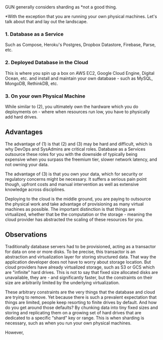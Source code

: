 GUN generally considers sharding as *not a good thing.

*With the exception that you are running your own physical machines. Let's talk about that and lay out the landscape.

### 1. Database as a Service
Such as Compose, Heroku's Postgres, Dropbox Datastore, Firebase, Parse, etc.

### 2. Deployed Database in the Cloud
This is where you spin up a box on AWS EC2, Google Cloud Engine, Digital Ocean, etc. and install and maintain your own database - such as MySQL, MongoDB, RethinkDB, etc.

### 3. On your own Physical Machine
While similar to (2), you ultimately own the hardware which you do deployments on - where when resources run low, you have to physically add hard drives.

## Advantages

The advantage of (1) is that (2) and (3) may be hard and difficult, which is why DevOps and SysAdmins are critical roles. Database as a Services outsource these roles for you with the downside of typically being expensive when you surpass the freemium tier, slower network latency, and not owning your data.

The advantage of (3) is that you own your data, which for security or regulatory concerns might be necessary. It suffers a serious pain point though, upfront costs and manual intervention as well as extensive knowledge across disciplines.

Deploying to the cloud is the middle ground, you are paying to outsource the physical work and take advantage of provisioning as many virtual machines as possible. The important distinction is that things are virtualized, whether that be the computation or the storage - meaning the cloud provider has abstracted the scaling of these resources for you.

## Observations

Traditionally database servers had to be provisioned, acting as a transactor for data on one or more disks. To be precise, this transactor is an abstraction and virtualization layer for storing structured data. That way the application developer does not have to worry about storage location. But cloud providers have already virtualized storage, such as S3 or GCS which are "infinite" hard drives. This is not to say that fixed size allocated disks are unavailable, they are - and significantly faster, but the constraints on their size are arbitrarily limited by the underlying virtualization.

These arbitrary constraints are the very things that the database and cloud are trying to remove. Yet because there is such a prevalent expectation that things are limited, people keep resorting to finite drives by default. And how do you get around those defaults? By chunking data into tiny fixed sizes and storing and replicating them on a growing set of hard drives that are dedicated to a specific "shard" key or range. This is when sharding is necessary, such as when you run your own physical machines.

However,